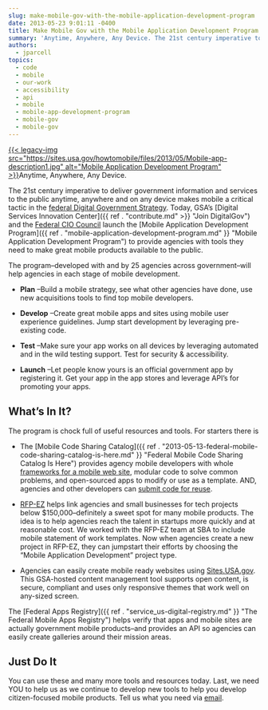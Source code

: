 ```yaml
---
slug: make-mobile-gov-with-the-mobile-application-development-program
date: 2013-05-23 9:01:11 -0400
title: Make Mobile Gov with the Mobile Application Development Program
summary: 'Anytime, Anywhere, Any Device. The 21st century imperative to deliver government information and services to the public anytime, anywhere and on any device makes mobile a critical tactic in the federal Digital Government Strategy.'
authors:
  - jparcell
topics:
  - code
  - mobile
  - our-work
  - accessibility
  - api
  - mobile
  - mobile-app-development-program
  - mobile-gov
  - mobile-gov
---
```


[{{< legacy-img src="https://sites.usa.gov/howtomobile/files/2013/05/Mobile-app-description1.jpg" alt="Mobile Application Development Program" >}}](https://sites.usa.gov/howtomobile/files/2013/05/Mobile-app-description1.jpg)Anytime, Anywhere, Any Device.

The 21st century imperative to deliver government information and services to the public anytime, anywhere and on any device makes mobile a critical tactic in the [federal Digital Government Strategy](http://www.whitehouse.gov/sites/default/files/omb/egov/digital-government/digital-government.html). Today, GSA’s [Digital Services Innovation Center]({{ ref . "contribute.md" >}} "Join DigitalGov") and the [Federal CIO Council](http://cio.gov/) launch the [Mobile Application Development Program]({{ ref . "mobile-application-development-program.md" }} "Mobile Application Development Program") to provide agencies with tools they need to make great mobile products available to the public.

The program&#8211;developed with and by 25 agencies across government&#8211;will help agencies in each stage of mobile development.

  * **Plan** &#8211;Build a mobile strategy, see what other agencies have done, use new acquisitions tools to find top mobile developers.

  *  **Develop** &#8211;Create great mobile apps and sites using mobile user experience guidelines. Jump start development by leveraging pre-existing code.

  *  **Test** &#8211;Make sure your app works on all devices by leveraging automated and in the wild testing support. Test for security & accessibility.

  *  **Launch** &#8211;Let people know yours is an official government app by registering it. Get your app in the app stores and leverage API’s for promoting your apps.

## What’s In It?

The program is chock full of useful resources and tools. For starters there is

  * The [Mobile Code Sharing Catalog]({{ ref . "2013-05-13-federal-mobile-code-sharing-catalog-is-here.md" }} "Federal Mobile Code Sharing Catalog Is Here") provides agency mobile developers with whole [frameworks for a mobile web site](http://gsa.github.io/Mobile-Code-Catalog/web_html.html), modular code to solve common problems, and open-sourced apps to modify or use as a template. AND, agencies and other developers can [submit code for reuse](https://github.com/GSA/Mobile-Code-Catalog/pulls).

  *  [RFP-EZ](https://rfpez.gsa.gov/government) helps link agencies and small businesses for tech projects below $150,000&#8211;definitely a sweet spot for many mobile products. The idea is to help agencies reach the talent in startups more quickly and at reasonable cost. We worked with the RFP-EZ team at SBA to include mobile statement of work templates. Now when agencies create a new project in RFP-EZ, they can jumpstart their efforts by choosing the “Mobile Application Development” project type.

  * Agencies can easily create mobile ready websites using [Sites.USA.gov](https://Sites.USA.gov "Sites.USA.gov"). This GSA-hosted content management tool supports open content, is secure, compliant and uses only responsive themes that work well on any-sized screen.

The [Federal Apps Registry]({{ ref . "service_us-digital-registry.md" }} "The Federal Mobile Apps Registry") helps verify that apps and mobile sites are actually government mobile products&#8211;and provides an API so agencies can easily create galleries around their mission areas.

## Just Do It

You can use these and many more tools and resources today. Last, we need YOU to help us as we continue to develop new tools to help you develop citizen-focused mobile products. Tell us what you need via [email](mailto:digitalgov@gsa.gov).
